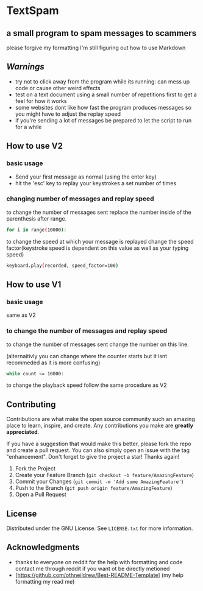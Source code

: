 # TextSpam
## a small program to spam messages to scammers
please forgive my formatting I'm still figuring out how to use Markdown

## *Warnings*
- try not to click away from the program while its running: can mess up code or cause other weird effects
- test on a text document using a small number of repetitions first to get a feel for how it works
- some websites dont like how fast the program produces messages so you might have to adjust the replay speed
- if you're sending a lot of messages be prepared to let the script to run for a while
## How to use V2
### basic usage
- Send your first message as normal (using the enter key)
- hit the 'esc' key to replay your keystrokes a set number of times
### changing number of messages and replay speed
  to change the number of messages sent replace the number inside of the parenthesis after range.
  ```sh
  for i in range(10000):
  ```
  to change the speed at which your message is replayed change the speed factor(keystroke speed is dependent on this value as well as your typing speed)
  ```sh
  keyboard.play(recorded, speed_factor=100)
  ```
  ## How to use V1
  ### basic usage
  same as V2
  ### to change the number of messages and replay speed
  to change the number of messages sent change the number on this line.
  
  (alternaitivly you can change where the counter starts but it isnt recommeded as it is more confusing)
  ```sh
 while count <= 10000:
  ```
  to change the playback speed follow the same procedure as V2
  
  <!-- CONTRIBUTING -->
## Contributing

Contributions are what make the open source community such an amazing place to learn, inspire, and create. Any contributions you make are **greatly appreciated**.

If you have a suggestion that would make this better, please fork the repo and create a pull request. You can also simply open an issue with the tag "enhancement".
Don't forget to give the project a star! Thanks again!

1. Fork the Project
2. Create your Feature Branch (`git checkout -b feature/AmazingFeature`)
3. Commit your Changes (`git commit -m 'Add some AmazingFeature'`)
4. Push to the Branch (`git push origin feature/AmazingFeature`)
5. Open a Pull Request

<!-- LICENSE -->
## License

Distributed under the GNU License. See `LICENSE.txt` for more information.

<!-- ACKNOWLEDGMENTS -->
## Acknowledgments

* thanks to everyone on reddit for the help with formatting and code contact me through reddit if you want ot be directly metioned
* [https://github.com/othneildrew/Best-README-Template] (my help formatting my read me)

